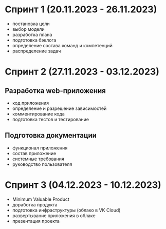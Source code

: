 # Спринт 1 (20.11.2023 - 26.11.2023)

- постановка цели
- выбор модели
- разработка плана
- подготовка бэклога
- определение состава команд и компетенций
- распределение задач

# Спринт 2 (27.11.2023 - 03.12.2023)

## Разработка web-приложения

- код приложения
- определение и разрешение зависимостей
- комментирование кода
- подготовка тестов и тестирование

## Подготовка документации

- функционал приложения
- состав приложение
- системные требования
- руководство пользователя

# Спринт 3 (04.12.2023 - 10.12.2023)

- Minimum Valuable Product
- доработка продукта
- подготовка инфраструктуры (облако в VK Cloud)
- развертывание приложения в облаке
- презентация проекта
